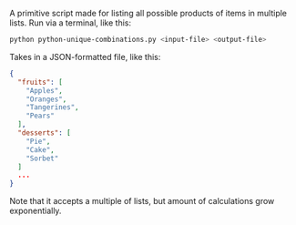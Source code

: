 A primitive script made for listing all possible products of items in multiple lists. Run via a terminal, like this:
```bash
python python-unique-combinations.py <input-file> <output-file>
```

Takes in a JSON-formatted file, like this:
```json
{
  "fruits": [
    "Apples",
    "Oranges",
    "Tangerines",
    "Pears"
  ],
  "desserts": [
    "Pie",
    "Cake",
    "Sorbet"
  ]
  ...
}
```
Note that it accepts a multiple of lists, but amount of calculations grow exponentially.
